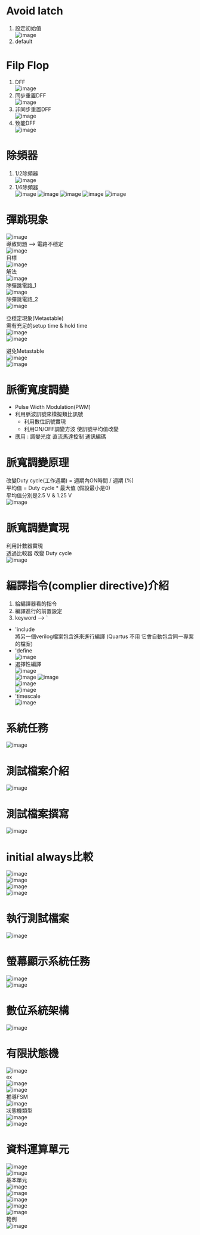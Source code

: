 Avoid latch
==
1. 設定初始值  
![image](https://github.com/user-attachments/assets/e42e067b-e6bb-4ab2-96e8-6d7743de0741)
2. default

Filp Flop
==
1. DFF  
![image](https://github.com/user-attachments/assets/7fcd41af-0a63-47ce-8e7f-71fd8a8594f5)
2. 同步重置DFF  
![image](https://github.com/user-attachments/assets/2fde82b9-eef5-4dc3-993f-0b9a7654c913)
3. 非同步重置DFF  
![image](https://github.com/user-attachments/assets/4f443682-7549-4fd9-92e4-ca70786714c8)
4. 致能DFF  
![image](https://github.com/user-attachments/assets/940b9fab-2f21-4236-89f5-4771f83847e6)

除頻器
==
1. 1/2除頻器  
   ![image](https://github.com/user-attachments/assets/3ecb4c62-32d2-4e3b-a2ad-ad9f80242f87)  
2. 1/6除頻器  
   ![image](https://github.com/user-attachments/assets/7d314894-4bfd-4144-aabd-f9d197f5e023)
   ![image](https://github.com/user-attachments/assets/5f120e30-ba8e-4f97-8a4f-511783a4471e)
   ![image](https://github.com/user-attachments/assets/eb56788b-d180-4b39-9c51-b3845507152e)
   ![image](https://github.com/user-attachments/assets/9e4e97f7-b42d-479c-b6cc-9dba9ebcba0a)
   ![image](https://github.com/user-attachments/assets/33089292-18a7-4380-8c98-b14fc92b8c4e)

彈跳現象
==
![image](https://github.com/user-attachments/assets/05fb5e42-c205-4a7f-bf54-7b61034e51d2)  
導致問題 --> 電路不穩定  
![image](https://github.com/user-attachments/assets/9be2efa7-0452-4743-836d-f230dc4ce2ab)  
目標  
![image](https://github.com/user-attachments/assets/74b0710c-f587-40cf-ac59-f5bc64e09d56)  
解法  
![image](https://github.com/user-attachments/assets/d6586f3b-e355-43ea-a31d-a44386c5b21c)  
除彈跳電路_1  
![image](https://github.com/user-attachments/assets/760c4037-c6e9-4b09-9772-d1aa1613010b)  
除彈跳電路_2  
![image](https://github.com/user-attachments/assets/fad3b842-63f9-4180-94a7-157f5f24fb6a)  

亞穩定現象(Metastable)  
需有充足的setup time & hold time  
![image](https://github.com/user-attachments/assets/c1e060c3-932a-4b0e-9d5a-b9fb87441c25)  
![image](https://github.com/user-attachments/assets/5d8ff4d5-eb00-4e9f-8ea1-27e3b85b9942)

避免Metastable  
![image](https://github.com/user-attachments/assets/52d40b2d-66ee-4cd3-923c-f1517bd7e852)  
![image](https://github.com/user-attachments/assets/613073ba-bf55-4447-ac9f-c3ba7f18b7dc)  


脈衝寬度調變
==
- Pulse Width Modulation(PWM)
- 利用脈波訊號來模擬類比訊號
   - 利用數位訊號實現
   - 利用ON/OFF調變方波 使訊號平均值改變
- 應用 : 調變光度 直流馬達控制 通訊編碼

脈寬調變原理
==
改變Duty cycle(工作週期) = 週期內ON時間 / 週期 (%)  
平均值 = Duty cycle * 最大值 (假設最小是0)  
平均值分別是2.5 V & 1.25 V  
![image](https://github.com/user-attachments/assets/a4a68119-8f78-48b2-87e3-0970aa7c2641)

脈寬調變實現
==
利用計數器實現  
透過比較器 改變 Duty cycle  
![image](https://github.com/user-attachments/assets/a9a112c9-9f28-42da-959f-4d2a4ae35002)

編譯指令(complier directive)介紹
==
1. 給編譯器看的指令
2. 編譯進行的前置設定
3. keyword --> `

- 'include  
將另一個verilog檔案包含進來進行編譯 (Quartus 不用 它會自動包含同一專案的檔案)
- 'define  
![image](https://github.com/user-attachments/assets/5c24114f-0663-4ecc-baff-21d4ffe67fd0)
- 選擇性編譯  
![image](https://github.com/user-attachments/assets/a6f9f232-f2e3-4884-8db8-fe4a74323567)  
![image](https://github.com/user-attachments/assets/bad57342-471e-4526-83b9-302687839a4d)
![image](https://github.com/user-attachments/assets/2ef49283-1f19-407f-b11a-c4305777eb48)  
![image](https://github.com/user-attachments/assets/8961f374-e48c-463c-a4d3-97643d3f2f48)  
![image](https://github.com/user-attachments/assets/c491c1f1-236b-4121-9e38-e3a1c2a36bbf)
- 'timescale  
![image](https://github.com/user-attachments/assets/815b6472-add3-48a3-9d2b-dfcbb85c51e3)

系統任務
==
![image](https://github.com/user-attachments/assets/563dab2f-661d-4d77-b311-fac9ab205052)

測試檔案介紹
==
![image](https://github.com/user-attachments/assets/d010f9e1-1e91-4b17-9064-55cb6dd92127)  

測試檔案撰寫
==
![image](https://github.com/user-attachments/assets/1e018d51-d75f-4d05-b14b-b323fe9ad1e6)

initial always比較
==
![image](https://github.com/user-attachments/assets/be676a58-7c60-46b5-a0f5-171df8eeb7e4)  
![image](https://github.com/user-attachments/assets/d5cc56fb-fb85-472f-9a81-1f51eeae0f4d)  
![image](https://github.com/user-attachments/assets/f2aec9f5-cfe9-4e45-b988-7d136c5b2fbe)  
![image](https://github.com/user-attachments/assets/d3e92c4c-d8dc-41c9-a642-9cadf67ea163)

執行測試檔案
==
![image](https://github.com/user-attachments/assets/0de11edc-5cf3-4575-8300-04a12ac8e949)

螢幕顯示系統任務
==
![image](https://github.com/user-attachments/assets/b5ea831d-6768-48c4-9b01-b9bbb01a4161)  
![image](https://github.com/user-attachments/assets/67816725-cfa9-4f8d-affe-b0dcc8c25d38)

數位系統架構
==
![image](https://github.com/user-attachments/assets/ac2a75b8-83aa-46a5-905b-10cc6acea97d)

有限狀態機
==
![image](https://github.com/user-attachments/assets/6faa14d3-2ab0-45c1-a23c-f7c573020493)  
ex  
![image](https://github.com/user-attachments/assets/8e864c34-66a9-4405-b999-cb6842588c6c)  
![image](https://github.com/user-attachments/assets/52c22b01-2640-4d1e-b2a3-00d8fa6714ac)  
推導FSM  
![image](https://github.com/user-attachments/assets/e58142fd-4bcf-4489-8e20-60995a510d64)  
狀態機類型  
![image](https://github.com/user-attachments/assets/26a482f3-1b2e-4552-8735-b6d86736847a)  
![image](https://github.com/user-attachments/assets/7dac7ba1-0f66-408c-914a-0292e4e731b0)

資料運算單元
==
![image](https://github.com/user-attachments/assets/9fa0cb87-a5bb-4c46-8a0e-9b710a4fed00)  
![image](https://github.com/user-attachments/assets/f81292d9-ca06-4d6d-ab69-160d0613fa3e)  
基本單元  
![image](https://github.com/user-attachments/assets/62db3f56-624b-4af6-8f82-f86ec72b9043)  
![image](https://github.com/user-attachments/assets/81885a5f-c0b3-41c2-a33c-455f2cae5ccc)  
![image](https://github.com/user-attachments/assets/30bd86f6-c05e-4f18-b3aa-a6bd919bdee1)  
![image](https://github.com/user-attachments/assets/d4dc9a5b-5574-46c2-ba15-640a7c26b6c0)  
![image](https://github.com/user-attachments/assets/96a8a564-cf51-4ced-ae3c-8f7c3376d281)  
範例  
![image](https://github.com/user-attachments/assets/9a176c4a-4223-41e8-8285-eaa015c0826c)  



